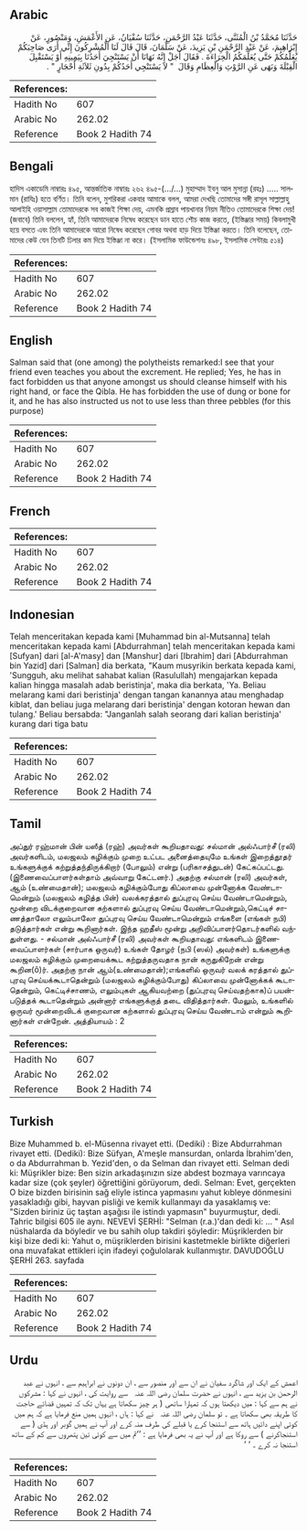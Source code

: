 ## Arabic


<div dir="rtl" lang="ar" style={{fontSize:'larger',backgroundColor:'#f8f9fa',padding:20}}>
حَدَّثَنَا مُحَمَّدُ بْنُ الْمُثَنَّى، حَدَّثَنَا عَبْدُ الرَّحْمَنِ، حَدَّثَنَا سُفْيَانُ، عَنِ الأَعْمَشِ، وَمَنْصُورٍ، عَنْ إِبْرَاهِيمَ، عَنْ عَبْدِ الرَّحْمَنِ بْنِ يَزِيدَ، عَنْ سَلْمَانَ، قَالَ قَالَ لَنَا الْمُشْرِكُونَ إِنِّي أَرَى صَاحِبَكُمْ يُعَلِّمُكُمْ حَتَّى يُعَلِّمَكُمُ الْخِرَاءَةَ ‏.‏ فَقَالَ أَجَلْ إِنَّهُ نَهَانَا أَنْ يَسْتَنْجِيَ أَحَدُنَا بِيَمِينِهِ أَوْ يَسْتَقْبِلَ الْقِبْلَةَ وَنَهَى عَنِ الرَّوْثِ وَالْعِظَامِ وَقَالَ ‏ "‏ لاَ يَسْتَنْجِي أَحَدُكُمْ بِدُونِ ثَلاَثَةِ أَحْجَارٍ ‏"‏ ‏.‏
</div>
<div style={{backgroundColor:'#f8f9fa',padding:20, marginBottom: 10}}><table> <thead> <tr> <th>References:</th> <th></th> </tr> </thead> <tbody><tr><td>Hadith No</td><td>607</td></tr><tr><td>Arabic No</td><td>262.02</td></tr><tr><td>Reference</td><td>Book 2 Hadith 74</td></tr></tbody></table></div>

## Bengali


<div dir="ltr" lang="bn" style={{fontSize:'larger',backgroundColor:'#f8f9fa',padding:20}}>
হাদিস একাডেমি নাম্বারঃ ৪৯৫, আন্তর্জাতিক নাম্বারঃ ২৬২ ৪৯৫-(.../...) মুহাম্মাদ ইবনু আল মুসান্না (রহঃ) ..... সালমান (রাযিঃ) হতে বর্ণিত। তিনি বলেন, মুশরিকরা একবার আমাকে বলল, আমরা দেখছি তোমাদের সঙ্গী রাসূল সাল্লাল্লাহু আলাইহি ওয়াসাল্লাম তোমাদেরকে সব কাজই শিক্ষা দেয়, এমনকি প্রস্রাব পায়খানার নিয়ম নীতিও তোমাদেরকে শিক্ষা দেয়! (জবাবে) তিনি বললেন, হ্যাঁ, তিনি আমাদেরকে নিষেধ করেছেন ডান হাতে শৌচ কাজ করতে, (ইস্তিঞ্জার সময়) কিবলামুখী হয়ে বসতে এবং তিনি আমাদেরকে আরো নিষেধ করেছেন গোবর অথবা হাড় দিয়ে ইস্তিঞ্জা করতে। তিনি বলেছেন, তোমাদের কেউ যেন তিনটি ঢিলার কম দিয়ে ইস্তিঞ্জা না করে। (ইসলামিক ফাউন্ডেশনঃ ৪৯৮, ইসলামিক সেন্টারঃ ৫১৪)
</div>
<div style={{backgroundColor:'#f8f9fa',padding:20, marginBottom: 10}}><table> <thead> <tr> <th>References:</th> <th></th> </tr> </thead> <tbody><tr><td>Hadith No</td><td>607</td></tr><tr><td>Arabic No</td><td>262.02</td></tr><tr><td>Reference</td><td>Book 2 Hadith 74</td></tr></tbody></table></div>

## English


<div dir="ltr" lang="en" style={{fontSize:'larger',backgroundColor:'#f8f9fa',padding:20}}>
Salman said that (one among) the polytheists remarked:I see that your friend even teaches you about the excrement. He replied; Yes, he has in fact forbidden us that anyone amongst us should cleanse himself with his right hand, or face the Qibla. He has forbidden the use of dung or bone for it, and he has also instructed us not to use less than three pebbles (for this purpose)
</div>
<div style={{backgroundColor:'#f8f9fa',padding:20, marginBottom: 10}}><table> <thead> <tr> <th>References:</th> <th></th> </tr> </thead> <tbody><tr><td>Hadith No</td><td>607</td></tr><tr><td>Arabic No</td><td>262.02</td></tr><tr><td>Reference</td><td>Book 2 Hadith 74</td></tr></tbody></table></div>

## French


<div dir="ltr" lang="fr" style={{fontSize:'larger',backgroundColor:'#f8f9fa',padding:20}}>

</div>
<div style={{backgroundColor:'#f8f9fa',padding:20, marginBottom: 10}}><table> <thead> <tr> <th>References:</th> <th></th> </tr> </thead> <tbody><tr><td>Hadith No</td><td>607</td></tr><tr><td>Arabic No</td><td>262.02</td></tr><tr><td>Reference</td><td>Book 2 Hadith 74</td></tr></tbody></table></div>

## Indonesian


<div dir="ltr" lang="id" style={{fontSize:'larger',backgroundColor:'#f8f9fa',padding:20}}>
Telah menceritakan kepada kami [Muhammad bin al-Mutsanna] telah menceritakan kepada kami [Abdurrahman] telah menceritakan kepada kami [Sufyan] dari [al-A'masy] dan [Manshur] dari [Ibrahim] dari [Abdurrahman bin Yazid] dari [Salman] dia berkata, "Kaum musyrikin berkata kepada kami, 'Sungguh, aku melihat sahabat kalian (Rasulullah) mengajarkan kepada kalian hingga masalah adab beristinja', maka dia berkata, 'Ya. Beliau melarang kami dari beristinja' dengan tangan kanannya atau menghadap kiblat, dan beliau juga melarang dari beristinja' dengan kotoran hewan dan tulang.' Beliau bersabda: "Janganlah salah seorang dari kalian beristinja' kurang dari tiga batu
</div>
<div style={{backgroundColor:'#f8f9fa',padding:20, marginBottom: 10}}><table> <thead> <tr> <th>References:</th> <th></th> </tr> </thead> <tbody><tr><td>Hadith No</td><td>607</td></tr><tr><td>Arabic No</td><td>262.02</td></tr><tr><td>Reference</td><td>Book 2 Hadith 74</td></tr></tbody></table></div>

## Tamil


<div dir="ltr" lang="ta" style={{fontSize:'larger',backgroundColor:'#f8f9fa',padding:20}}>
அப்துர் ரஹ்மான் பின் யஸீத் (ரஹ்) அவர்கள் கூறியதாவது: சல்மான் அல்ஃபார்சீ (ரலி) அவர்களிடம், மலஜலம் கழிக்கும் முறை உட்பட அனைத்தையுமே உங்கள் இறைத்தூதர் உங்களுக்குக் கற்றுத்தந்திருக்கிறார் (போலும்) என்று (பரிகாசத்துடன்) கேட்கப்பட்டது. (இணைவைப்பாளர்கள்தாம் அவ்வாறு கேட்டனர்.) அதற்கு சல்மான் (ரலி) அவர்கள், ஆம் (உண்மைதான்); மலஜலம் கழிக்கும்போது கிப்லாவை முன்னோக்க வேண்டாமென்றும் (மலஜலம் கழித்த பின்) வலக்கரத்தால் துப்புரவு செய்ய வேண்டாமென்றும், மூன்றை விடக்குறைவான கற்களால் துப்புரவு செய்ய வேண்டாமென்றும்,கெட்டிச் சாணத்தாலோ எலும்பாலோ துப்புரவு செய்ய வேண்டாமென்றும் எங்களை (எங்கள் நபி) தடுத்தார்கள் என்று கூறினார்கள். இந்த ஹதீஸ் மூன்று அறிவிப்பாளர்தொடர்களில் வந்துள்ளது. - சல்மான் அல்ஃபார்சீ (ரலி) அவர்கள் கூறியதாவது: எங்களிடம் இணைவைப்பாளர்கள் (சார்பாக ஒருவர்) உங்கள் தோழர் (நபி (ஸல்) அவர்கள்) உங்களுக்கு மலஜலம் கழிக்கும் முறையைக்கூட கற்றுத்தருவதாக நான் கருதுகிறேன் என்று கூறின(ô)ர். அதற்கு நான் ஆம்(உண்மைதான்);எங்களில் ஒருவர் வலக் கரத்தால் துப்புரவு செய்யக்கூடாதென்றும் (மலஜலம் கழிக்கும்போது) கிப்லாவை முன்னோக்கக் கூடாதென்றும், கெட்டிச்சாணம், எலும்புகள் ஆகியவற்றை (துப்புரவு செய்வதற்காக)ப் பயன்படுத்தக் கூடாதென்றும் அன்னார் எங்களுக்குத் தடை விதித்தார்கள். மேலும், உங்களில் ஒருவர் மூன்றைவிடக் குறைவான கற்களால் துப்புரவு செய்ய வேண்டாம் என்றும் கூறினார்கள் என்றேன். அத்தியாயம் : 2
</div>
<div style={{backgroundColor:'#f8f9fa',padding:20, marginBottom: 10}}><table> <thead> <tr> <th>References:</th> <th></th> </tr> </thead> <tbody><tr><td>Hadith No</td><td>607</td></tr><tr><td>Arabic No</td><td>262.02</td></tr><tr><td>Reference</td><td>Book 2 Hadith 74</td></tr></tbody></table></div>

## Turkish


<div dir="ltr" lang="tr" style={{fontSize:'larger',backgroundColor:'#f8f9fa',padding:20}}>
Bize Muhammed b. el-Müsenna rivayet etti. (Dediki) : Bize Abdurrahman rivayet etti. (Dediki): Bize Süfyan, A'meşle mansurdan, onlarda İbrahim'den, o da Abdurrahman b. Yezid'den, o da Selman dan rivayet etti. Selman dedi ki: Müşrikler bize: Ben sizin arkadaşınızın size abdest bozmaya varıncaya kadar size (çok şeyler) öğrettiğini görüyorum, dedi. Selman: Evet, gerçekten O bize bizden birisinin sağ eliyle istinca yapmasını yahut kıbleye dönmesini yasakladığı gibi, hayvan pisliği ve kemik kullanmayı da yasaklamış ve: "Sizden biriniz üç taştan aşağısı ile istindı yapmasın" buyurmuştur, dedi. Tahric bilgisi 605 ile aynı. NEVEVİ ŞERHİ: "Selman (r.a.)'dan dedi ki: ... " Asıl nüshalarda da böyledir ve bu sahih olup takdiri şöyledir: Müşriklerden bir kişi bize dedi ki: Yahut o, müşriklerden birisini kastetmekle birlikte diğerleri ona muvafakat ettikleri için ifadeyi çoğulolarak kullanmıştır. DAVUDOĞLU ŞERHİ 263. sayfada
</div>
<div style={{backgroundColor:'#f8f9fa',padding:20, marginBottom: 10}}><table> <thead> <tr> <th>References:</th> <th></th> </tr> </thead> <tbody><tr><td>Hadith No</td><td>607</td></tr><tr><td>Arabic No</td><td>262.02</td></tr><tr><td>Reference</td><td>Book 2 Hadith 74</td></tr></tbody></table></div>

## Urdu


<div dir="rtl" lang="ur" style={{fontSize:'larger',backgroundColor:'#f8f9fa',padding:20}}>
اعمش کے ایک اور شاگرد سفیان نے ان سے اور منصور سے ، ان دونوں نے ابراہیم سے ، انہوں نے عبد الرحمن بن یزید سے ، انہوں نے حضرت سلمان ‌رضی ‌اللہ ‌عنہ ‌ ‌ سے روایت کی ، انہوں نے کہا : مشرکوں نے ہم سے کہا : میں دیکھتا ہوں کہ تمہارا ساتھی ( ہر چیز سکھاتا ہے یہاں تک کہ تمہیں قضائے حاجت کا طریقہ بھی سکھاتا ہے ۔ تو سلمان ‌رضی ‌اللہ ‌عنہ ‌ ‌ نے کہا : ہاں ، انہوں ہمیں منع فرمایا ہے کہ ہم میں کوئی اپنے دائیں ہاتھ سے استنجا کرے یا قبلے کی طرف منہ کرے اور آپ نے ہمیں گوبر اور ہڈی ( سے استنجاکرنے ) سے روکا ہے اور آپ نے یہ بھی فرمایا ہے : ’’تم میں سے کوئی تین پتھروں سے کم کے ساتھ استنجا نہ کرے ۔ ‘ ‘
</div>
<div style={{backgroundColor:'#f8f9fa',padding:20, marginBottom: 10}}><table> <thead> <tr> <th>References:</th> <th></th> </tr> </thead> <tbody><tr><td>Hadith No</td><td>607</td></tr><tr><td>Arabic No</td><td>262.02</td></tr><tr><td>Reference</td><td>Book 2 Hadith 74</td></tr></tbody></table></div>